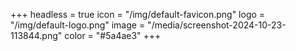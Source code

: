 +++
headless = true
icon = "/img/default-favicon.png"
logo = "/img/default-logo.png"
image = "/media/screenshot-2024-10-23-113844.png"
color = "#5a4ae3"
+++
